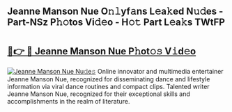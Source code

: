 ## Jeanne Manson Nue O𝚗𝚕yf𝚊ns L𝚎a𝚔ed N𝚞𝚍es - Part-NSz P𝚑𝚘tos Vi𝚍𝚎o - H𝚘𝚝 Part L𝚎a𝚔s TWtFP

# <h2><a href="http://kfet9q.oniu.top/?m=Jeanne+Manson+Nue">🔗👉 🔴 Jeanne Manson Nue P𝚑ot𝚘𝚜 V𝚒d𝚎o</a></h2>

[![Jeanne Manson Nue Nu𝚍e𝚜](https://i.imgur.com/0qMVB7G.gif)](http://kfet9q.oniu.top/?m=Jeanne+Manson+Nue)
Online innovator and multimedia entertainer Jeanne Manson Nue, recognized for disseminating dance and lifestyle information via viral dance routines and compact clips. Talented writer Jeanne Manson Nue, recognized for their exceptional skills and accomplishments in the realm of literature.  
